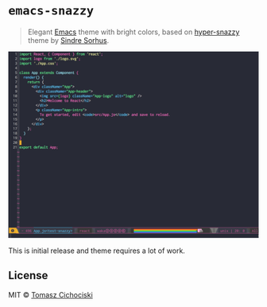 # `emacs-snazzy`

> Elegant [Emacs](https://www.gnu.org/software/emacs/) theme with bright colors, based on [hyper-snazzy](https://github.com/sindresorhus/hyper-snazzy) theme by [Sindre Sorhus](https://github.com/sindresorhus).

![](screenshot.png)

This is initial release and theme requires a lot of work.

## License

MIT © [Tomasz Cichociski](https://github.com/baransu)

